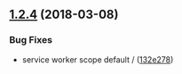 <a name="1.2.4"></a>
## [1.2.4](https://github.com/hubcarl/service-worker-register/compare/1.2.3...1.2.4) (2018-03-08)


### Bug Fixes

* service worker scope default / ([132e278](https://github.com/hubcarl/service-worker-register/commit/132e278))



